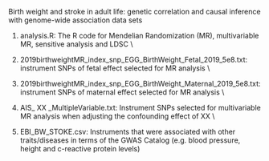 Birth weight and stroke in adult life: genetic correlation and causal inference with genome-wide association data sets


1.	analysis.R: The R code for Mendelian Randomization (MR), multivariable MR, sensitive analysis and LDSC \

2.	2019birthweightMR_index_snp_EGG_BirthWeight_Fetal_2019_5e8.txt: instrument SNPs of fetal effect selected for MR analysis \

3.	2019birthweightMR_index_snp_EGG_BirthWeight_Maternal_2019_5e8.txt: instrument SNPs of maternal effect selected for MR analysis \

4.	AIS_ XX _MultipleVariable.txt: Instrument SNPs selected for multivariable MR analysis when adjusting the confounding effect of XX \

5.	EBI_BW_STOKE.csv: Instruments that were associated with other traits/diseases in terms of the GWAS Catalog (e.g. blood pressure, height and c-reactive protein levels)

